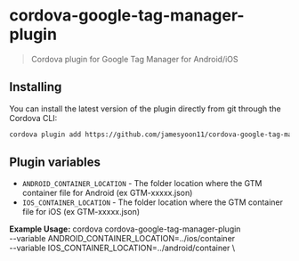 # cordova-google-tag-manager-plugin
> Cordova plugin for Google Tag Manager for Android/iOS

## Installing

You can install the latest version of the plugin directly from git through the Cordova CLI:
```bash
cordova plugin add https://github.com/jamesyoon11/cordova-google-tag-manager-plugin.git
```

## Plugin variables
- `ANDROID_CONTAINER_LOCATION` - The folder location where the GTM container file for Android (ex GTM-xxxxx.json)
- `IOS_CONTAINER_LOCATION` - The folder location where the GTM container file for iOS (ex GTM-xxxxx.json)

**Example Usage:**
    cordova cordova-google-tag-manager-plugin \
        --variable ANDROID_CONTAINER_LOCATION=../ios/container \
        --variable IOS_CONTAINER_LOCATION=../android/container \
        

